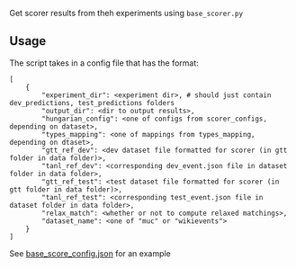 Get scorer results from theh experiments using `base_scorer.py`

## Usage
The script takes in a config file that has the format:
```
[
    {
        "experiment_dir": <experiment dir>, # should just contain dev_predictions, test_predictions folders
        "output_dir": <dir to output results>,
        "hungarian_config": <one of configs from scorer_configs, depending on dataset>,
        "types_mapping": <one of mappings from types_mapping, depending on dtaset>,
        "gtt_ref_dev": <dev dataset file formatted for scorer (in gtt folder in data folder)>,
        "tanl_ref_dev": <corresponding dev_event.json file in dataset folder in data folder>,
        "gtt_ref_test": <test dataset file formatted for scorer (in gtt folder in data folder)>,
        "tanl_ref_test": <corresponding test_event.json file in dataset folder in data folder>,
        "relax_match": <whether or not to compute relaxed matchings>,
        "dataset_name": <one of "muc" or "wikievents">
    }
]
```

See [base_score_config.json](base_score_config.json) for an example